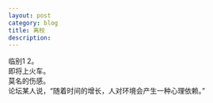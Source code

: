 ```yaml
---
layout: post
category: blog
title: 离校 
description:  
---
```

临别1 2。  
即将上火车。  
莫名的伤感。  
论坛某人说，“随着时间的增长，人对环境会产生一种心理依赖。”  
